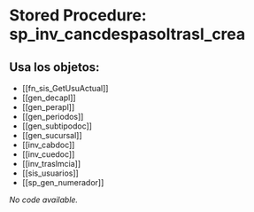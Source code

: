 # Stored Procedure: sp_inv_cancdespasoltrasl_crea

## Usa los objetos:
- [[fn_sis_GetUsuActual]]
- [[gen_decapl]]
- [[gen_perapl]]
- [[gen_periodos]]
- [[gen_subtipodoc]]
- [[gen_sucursal]]
- [[inv_cabdoc]]
- [[inv_cuedoc]]
- [[inv_traslmcia]]
- [[sis_usuarios]]
- [[sp_gen_numerador]]

*No code available.*

